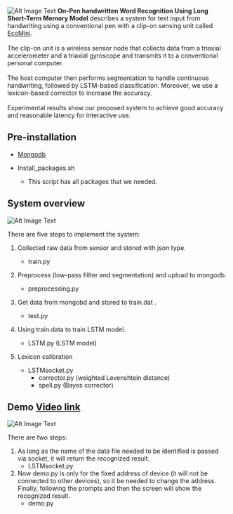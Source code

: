 ![Alt Image Text](https://epl.tw/wp-content/uploads/2018/08/hardware.png "Hardware setup")
**On-Pen handwritten Word Recognition Using Long Short-Term Memory Model** describes a system for text input from handwriting using a conventional pen with a clip-on sensing unit called [EcoMini](https://epl.tw/ecomini/). <br><br>
The clip-on unit is a wireless sensor node that collects data from a triaxial accelerometer and a triaxial gyroscope and transmits it to a conventional personal computer. <br><br>
The host computer then performs segmentation to handle continuous handwriting, followed by LSTM-based classification. Moreover, we use a lexicon-based corrector to increase the accuracy. <br><br>
Experimental results show our proposed system to achieve good accuracy and reasonable latency for interactive use.
	
## Pre-installation
* [Mongodb](https://docs.mongodb.com/manual/administration/install-community/)

* Install_packages.sh
	* This script has all packages that we needed.

## System overview
![Alt Image Text](https://epl.tw/wp-content/uploads/2018/08/System-overview.png "System Overview")

There are five steps to implement the system:

1. Collected raw data from sensor and stored with json type.
	* train.py
	
2. Preprocess (low-pass fillter and segmentation) and upload to mongodb.
	* preprocessing.py
	
3. Get data from mongobd and stored to train.dat .
	* test.py
	
4. Using train.data to train LSTM model. 
	* LSTM.py (LSTM model)
	
5. Lexicon calibration
	* LSTMsocket.py
		* corrector.py (weighted Levenshtein distance)
		* spell.py (Bayes corrector)

## Demo [Video link](https://youtu.be/ZACSAVZMsMM)
![Alt Image Text](https://epl.tw/wp-content/uploads/2018/08/demo.png "Demo")

There are two steps:

1. As long as the name of the data file needed to be identified is passed via socket, it will return the recognized result.
	* LSTMsocket.py
2. Now demo.py is only for the fixed address of device (it will not be connected to other devices), so it be needed to change the address. Finally, following the prompts and then the screen will show the recognized result.
	* demo.py

